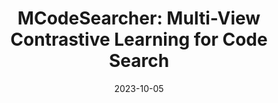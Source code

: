 ---
title:          "MCodeSearcher: Multi-View Contrastive Learning for Code Search"
date:           2023-10-05
selected:       false
pub:            "Proceedings of the 14th Asia-Pacific Symposium on Internetware (Internetware'23)"
# pub_pre:        "Submitted to "
# pub_post:       'Under review.'
pub_last:       ' <span class="badge badge-pill badge-publication badge-success">CCF-C</span>'
pub_date:       "2023"

# abstract: >-
#  Photo by Pineapple Supply Co. on Unsplash. Please put a tldr (too-long-didnt-read, 1~2 sentences) of your publication here. It is not recommended to put the actual abstract here because it is usually too long to fit in. $\LaTeX$ is supported. $a=b+c$.
authors:
  - Jia Li
  - Fang Liu
  - Jia Li
  - Yunfei Zhao
  - Ge Li#
  - Zhi Jin#
links:
  Paper: https://dl.acm.org/doi/pdf/10.1145/3609437.3609456
---